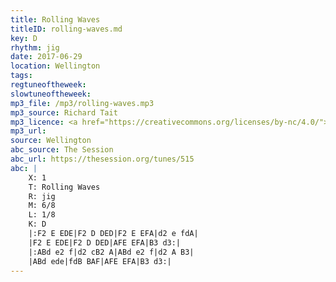 ```yaml
---
title: Rolling Waves
titleID: rolling-waves.md
key: D
rhythm: jig
date: 2017-06-29
location: Wellington 
tags: 
regtuneoftheweek:
slowtuneoftheweek:
mp3_file: /mp3/rolling-waves.mp3
mp3_source: Richard Tait
mp3_licence: <a href="https://creativecommons.org/licenses/by-nc/4.0/">CC-BY-NC-4.0</a>
mp3_url: 
source: Wellington
abc_source: The Session
abc_url: https://thesession.org/tunes/515
abc: |
    X: 1
    T: Rolling Waves
    R: jig
    M: 6/8
    L: 1/8
    K: D
    |:F2 E EDE|F2 D DED|F2 E EFA|d2 e fdA|
    |F2 E EDE|F2 D DED|AFE EFA|B3 d3:|
    |:ABd e2 f|d2 cB2 A|ABd e2 f|d2 A B3|
    |ABd ede|fdB BAF|AFE EFA|B3 d3:|
---
```

